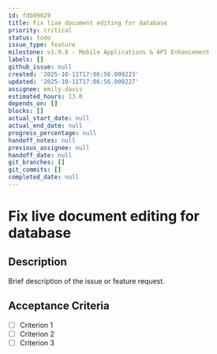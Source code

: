 ```yaml
---
id: fdb09029
title: Fix live document editing for database
priority: critical
status: todo
issue_type: feature
milestone: v1.9.0 - Mobile Applications & API Enhancement
labels: []
github_issue: null
created: '2025-10-11T17:06:56.009223'
updated: '2025-10-11T17:06:56.009227'
assignee: emily.davis
estimated_hours: 13.0
depends_on: []
blocks: []
actual_start_date: null
actual_end_date: null
progress_percentage: null
handoff_notes: null
previous_assignee: null
handoff_date: null
git_branches: []
git_commits: []
completed_date: null
---
```


# Fix live document editing for database

## Description

Brief description of the issue or feature request.

## Acceptance Criteria

- [ ] Criterion 1
- [ ] Criterion 2
- [ ] Criterion 3
